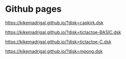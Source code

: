 
# Github pages

https://kikemadrigal.github.io/?disk=capkirk.dsk

https://kikemadrigal.github.io/?disk=tictactoe-BASIC.dsk

https://kikemadrigal.github.io/?disk=tictactoe-C.dsk

https://kikemadrigal.github.io/?disk=mpong.dsk

